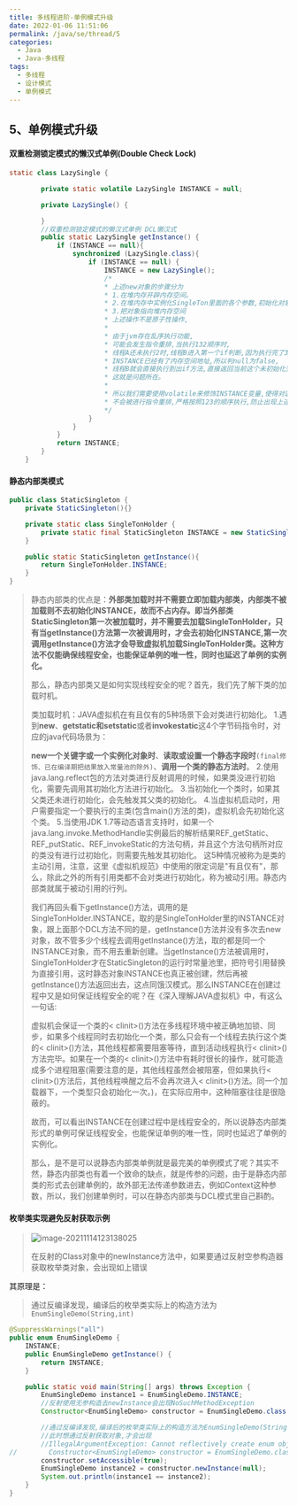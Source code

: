```yaml
---
title: 多线程进阶-单例模式升级
date: 2022-01-06 11:51:06
permalink: /java/se/thread/5
categories: 
  - Java
  - Java-多线程
tags: 
  - 多线程
  - 设计模式
  - 单例模式
---
```


## 5、单例模式升级

#### 双重检测锁定模式的懒汉式单例(Double Check Lock)

```java
static class LazySingle {

        private static volatile LazySingle INSTANCE = null;

        private LazySingle() {

        }
        //双重检测锁定模式的懒汉式单例 DCL懒汉式
        public static LazySingle getInstance() {
            if (INSTANCE == null){
                synchronized (LazySingle.class){
                    if (INSTANCE == null) {
                        INSTANCE = new LazySingle();
                        /*
                        * 上述new对象的步骤分为
                        * 1.在堆内存开辟内存空间。
                        * 2.在堆内存中实例化SingleTon里面的各个参数,初始化对象
                        * 3.把对象指向堆内存空间
                        * 上述操作不是原子性操作,
                        *
                        * 由于jvm存在乱序执行功能,
                        * 可能会发生指令重排,当执行132顺序时,
                        * 线程A还未执行2时,线程B进入第一个if判断,因为执行完了3,此时的
                        * INSTANCE已经有了内存空间地址,所以判null为false,
                        * 线程B就会直接执行到出if方法,直接返回当前这个未初始化完的对象
                        * 这就是问题所在。
                        *
                        * 所以我们需要使用volatile来修饰INSTANCE变量,使得对这个变量进行的操作
                        * 不会被进行指令重排,严格按照123的顺序执行,防止出现上述问题
                        */
                    }
                }
            }
            return INSTANCE;
        }
    }
```



#### 静态内部类模式

```java
public class StaticSingleton {
    private StaticSingleton(){}

    private static class SingleTonHolder {
        private static final StaticSingleton INSTANCE = new StaticSingleton();
    }

    public static StaticSingleton getInstance(){
        return SingleTonHolder.INSTANCE;
    }
}
```

>静态内部类的优点是：**外部类加载时并不需要立即加载内部类，内部类不被加载则不去初始化INSTANCE，故而不占内存。即当外部类StaticSingleton第一次被加载时，并不需要去加载SingleTonHolder，只有当getInstance()方法第一次被调用时，才会去初始化INSTANCE,第一次调用getInstance()方法才会导致虚拟机加载SingleTonHolder类。这种方法不仅能确保线程安全，也能保证单例的唯一性，同时也延迟了单例的实例化。**
>
>
>
>那么，静态内部类又是如何实现线程安全的呢？首先，我们先了解下类的加载时机。
>
>类加载时机：JAVA虚拟机在有且仅有的5种场景下会对类进行初始化。
>1.遇到**new**、**getstatic和setstatic**或者**invokestatic**这4个字节码指令时，对应的java代码场景为：
>
>**new一个关键字或一个实例化对象时**、**读取或设置一个静态字段时**`(final修饰、已在编译期把结果放入常量池的除外)`、**调用一个类的静态方法时**。
>2.使用java.lang.reflect包的方法对类进行反射调用的时候，如果类没进行初始化，需要先调用其初始化方法进行初始化。
>3.当初始化一个类时，如果其父类还未进行初始化，会先触发其父类的初始化。
>4.当虚拟机启动时，用户需要指定一个要执行的主类(包含main()方法的类)，虚拟机会先初始化这个类。
>5.当使用JDK 1.7等动态语言支持时，如果一个java.lang.invoke.MethodHandle实例最后的解析结果REF_getStatic、REF_putStatic、REF_invokeStatic的方法句柄，并且这个方法句柄所对应的类没有进行过初始化，则需要先触发其初始化。
>这5种情况被称为是类的主动引用，注意，这里《虚拟机规范》中使用的限定词是"有且仅有"，那么，除此之外的所有引用类都不会对类进行初始化，称为被动引用。静态内部类就属于被动引用的行列。
>
>
>
>我们再回头看下getInstance()方法，调用的是SingleTonHolder.INSTANCE，取的是SingleTonHolder里的INSTANCE对象，跟上面那个DCL方法不同的是，getInstance()方法并没有多次去new对象，故不管多少个线程去调用getInstance()方法，取的都是同一个INSTANCE对象，而不用去重新创建。当getInstance()方法被调用时，SingleTonHolder才在StaticSingleton的运行时常量池里，把符号引用替换为直接引用，这时静态对象INSTANCE也真正被创建，然后再被getInstance()方法返回出去，这点同饿汉模式。那么INSTANCE在创建过程中又是如何保证线程安全的呢？在《深入理解JAVA虚拟机》中，有这么一句话:
>
>虚拟机会保证一个类的< clinit>()方法在多线程环境中被正确地加锁、同步，如果多个线程同时去初始化一个类，那么只会有一个线程去执行这个类的< clinit>()方法，其他线程都需要阻塞等待，直到活动线程执行< clinit>()方法完毕。如果在一个类的< clinit>()方法中有耗时很长的操作，就可能造成多个进程阻塞(需要注意的是，其他线程虽然会被阻塞，但如果执行< clinit>()方法后，其他线程唤醒之后不会再次进入< clinit>()方法。同一个加载器下，一个类型只会初始化一次。)，在实际应用中，这种阻塞往往是很隐蔽的。
>
>故而，可以看出INSTANCE在创建过程中是线程安全的，所以说静态内部类形式的单例可保证线程安全，也能保证单例的唯一性，同时也延迟了单例的实例化。
>
>
>
>那么，是不是可以说静态内部类单例就是最完美的单例模式了呢？其实不然，静态内部类也有着一个致命的缺点，就是传参的问题，由于是静态内部类的形式去创建单例的，故外部无法传递参数进去，例如Context这种参数，所以，我们创建单例时，可以在静态内部类与DCL模式里自己斟酌。



#### 枚举类实现避免反射获取示例

> ![image-20211114123138025](https://images.zaiolos.top/images/202201061201548.png)
>
> 在反射的Class对象中的newInstance方法中，如果要通过反射空参构造器获取枚举类对象，会出现如上错误

其原理是：

> 通过反编译发现，编译后的枚举类实际上的构造方法为`EnumSingleDemo(String,int)`

```java
@SuppressWarnings("all")
public enum EnumSingleDemo {
    INSTANCE;
    public EnumSingleDemo getInstance() {
        return INSTANCE;
    }

    public static void main(String[] args) throws Exception {
        EnumSingleDemo instance1 = EnumSingleDemo.INSTANCE;
        //反射使用无参构造去newInstance会出现NoSuchMethodException
        Constructor<EnumSingleDemo> constructor = EnumSingleDemo.class.getDeclaredConstructor(null);

        //通过反编译发现,编译后的枚举类实际上的构造方法为EnumSingleDemo(String,int)
        //此时想通过反射获取对象,才会出现
        //IllegalArgumentException: Cannot reflectively create enum objects 异常
//        Constructor<EnumSingleDemo> constructor = EnumSingleDemo.class.getDeclaredConstructor(String.class,int.class);
        constructor.setAccessible(true);
        EnumSingleDemo instance2 = constructor.newInstance(null);
        System.out.println(instance1 == instance2);
    }
}
```



